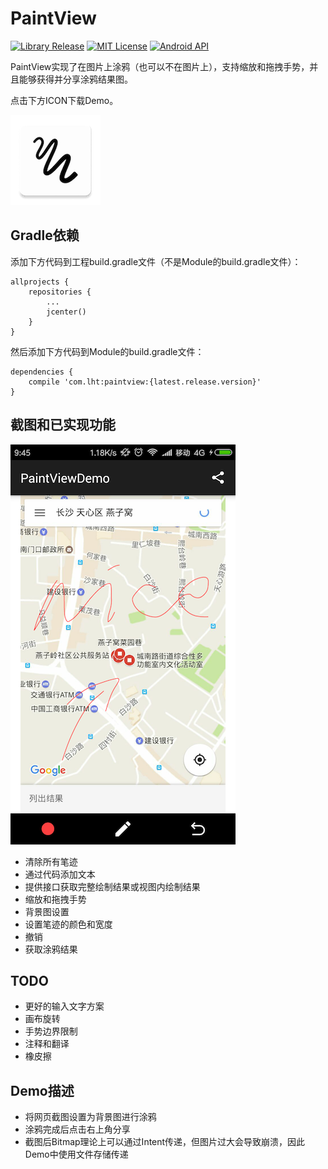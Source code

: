 # PaintView

[![Library Release](https://img.shields.io/badge/release-v1.17-green.svg)](https://github.com/LiuHongtao/PaintView)
[![MIT License](http://img.shields.io/:license-MIT-blue.svg)](https://github.com/LiuHongtao/PaintView/blob/master/LICENSE)
[![Android API](https://img.shields.io/badge/Android_API-9%2B-brightgreen.svg?style=flat)](https://android-arsenal.com/api?level=9)

PaintView实现了在图片上涂鸦（也可以不在图片上），支持缩放和拖拽手势，并且能够获得并分享涂鸦结果图。

点击下方ICON下载Demo。

[![ICON](ic_launcher.png)](https://github.com/LiuHongtao/PaintView/raw/master/res/paintview_demo.apk)

## Gradle依赖

添加下方代码到工程build.gradle文件（不是Module的build.gradle文件）：

	allprojects {
	    repositories {
	        ...
	        jcenter()
	    }
	}

然后添加下方代码到Module的build.gradle文件：

	dependencies {
	    compile 'com.lht:paintview:{latest.release.version}'
	}

## 截图和已实现功能

![screenshot](screenshot.png)

* 清除所有笔迹
* 通过代码添加文本
* 提供接口获取完整绘制结果或视图内绘制结果
* 缩放和拖拽手势
* 背景图设置
* 设置笔迹的颜色和宽度
* 撤销
* 获取涂鸦结果

## TODO

* 更好的输入文字方案
* 画布旋转
* 手势边界限制
* 注释和翻译
* 橡皮擦

## Demo描述

* 将网页截图设置为背景图进行涂鸦
* 涂鸦完成后点击右上角分享
* 截图后Bitmap理论上可以通过Intent传递，但图片过大会导致崩溃，因此Demo中使用文件存储传递